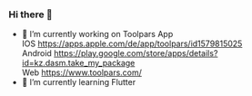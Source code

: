 ### Hi there 👋

<!--
**dzhusipov/dzhusipov** is a ✨ _special_ ✨ repository because its `README.md` (this file) appears on your GitHub profile.

Here are some ideas to get you started:

- 🔭 I’m currently working on ...
- 🌱 I’m currently learning ...
- 👯 I’m looking to collaborate on ...
- 🤔 I’m looking for help with ...
- 💬 Ask me about ...
- 📫 How to reach me: ...
- 😄 Pronouns: ...
- ⚡ Fun fact: ...
-->
- 🔭 I’m currently working on Toolpars App  
      IOS https://apps.apple.com/de/app/toolpars/id1579815025  
      Android https://play.google.com/store/apps/details?id=kz.dasm.take_my_package  
      Web https://www.toolpars.com/  
- 🌱 I’m currently learning Flutter
